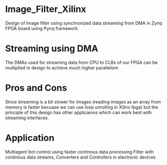 # Image_Filter_Xilinx
Design of Image filter using synchronized data streaming from DMA in Zynq FPGA board using Pynq framework

# Streaming using DMA
The DMAs used for streaming data from CPU to CLBs of our FPGA can be multiplied in design to achieve much higher parallelism

# Pros and Cons
Since streaming is a bit slower for images (reading images as an array from memory is faster becuase we can use loop unrolling in Xilinx fpga) but the principle of this design has other applicaions which can work best with streaming interfaces.

# Application
Multiagent bot control using faster continous data processing
Filter with continous data streams, Converters and Controllers in electronic devices
